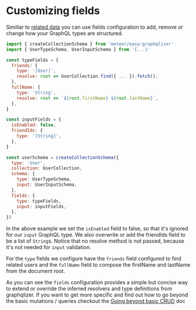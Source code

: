 # Customizing fields

Similiar to [related data](./Relationships.md) you can use fields configuration to
add, remove or change how your GraphQL types are structured.

```js
import { createCollectionSchema } from 'meteor/easy:graphqlizer'
import { UserTypeSchema, UserInputSchema } from '{...}'

const typeFields = {
  friends: {
    type: '[User]',
    resolve: root => UserCollection.find({ ... }).fetch(), 
  },
  fullName: {
    type: 'String',
    resolve: root => `${root.firstName} ${root.lastName}`,
  },
}

const inputFields = {
  isEnabled: false,
  friendIds: {
    type: '[String]',
  },
}

const userSchema = createCollectionSchema({ 
  type: 'User',
  collection: UserCollection,
  schema: {
    type: UserTypeSchema,
    input: UserInputSchema,
  },
  fields: {
    type: typeFields,
    input: inputFields,
  },
})
```

In the above example we set the `isEnabled` field to false, so that
it's ignored for our `input` GraphQL type. We also overwrite or add the friendIds field
to be a list of `String`s. Notice that no resolve method is not passed, because it's not needed
for `input` validation.

For the `type` fields we configure have the `friends` field configured to find related users and
the `fullName` field to compose the firstName and lastName from the document root.

As you can see the `fields` configuration provides a simple but concise way to extend or override
the inferred resolvers and type definitions from graphqlizer. If you want to get more specific
and find out how to go beyond the basic mutations / queries checkout the
[Going beyond basic CRUD](./BeyondCRUD.md) doc
